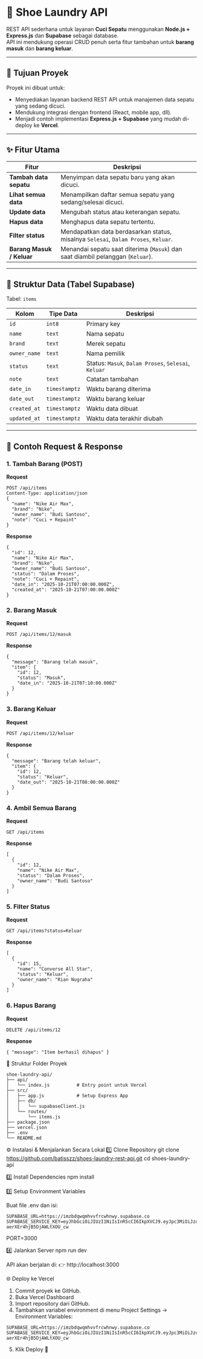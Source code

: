 # 🧼 Shoe Laundry API

REST API sederhana untuk layanan **Cuci Sepatu** menggunakan **Node.js + Express.js** dan **Supabase** sebagai database.  
API ini mendukung operasi CRUD penuh serta fitur tambahan untuk **barang masuk** dan **barang keluar**.

---

## 🚀 Tujuan Proyek

Proyek ini dibuat untuk:
- Menyediakan layanan backend REST API untuk manajemen data sepatu yang sedang dicuci.
- Mendukung integrasi dengan frontend (React, mobile app, dll).
- Menjadi contoh implementasi **Express.js + Supabase** yang mudah di-deploy ke **Vercel**.

---

## ✨ Fitur Utama

| Fitur | Deskripsi |
|-------|------------|
| **Tambah data sepatu** | Menyimpan data sepatu baru yang akan dicuci. |
| **Lihat semua data** | Menampilkan daftar semua sepatu yang sedang/selesai dicuci. |
| **Update data** | Mengubah status atau keterangan sepatu. |
| **Hapus data** | Menghapus data sepatu tertentu. |
| **Filter status** | Mendapatkan data berdasarkan status, misalnya `Selesai`, `Dalam Proses`, `Keluar`. |
| **Barang Masuk / Keluar** | Menandai sepatu saat diterima (`Masuk`) dan saat diambil pelanggan (`Keluar`). |

---

## 🧱 Struktur Data (Tabel Supabase)

Tabel: `items`

| Kolom | Tipe Data | Deskripsi |
|-------|------------|-----------|
| `id` | `int8` | Primary key |
| `name` | `text` | Nama sepatu |
| `brand` | `text` | Merek sepatu |
| `owner_name` | `text` | Nama pemilik |
| `status` | `text` | Status: `Masuk`, `Dalam Proses`, `Selesai`, `Keluar` |
| `note` | `text` | Catatan tambahan |
| `date_in` | `timestamptz` | Waktu barang diterima |
| `date_out` | `timestamptz` | Waktu barang keluar |
| `created_at` | `timestamptz` | Waktu data dibuat |
| `updated_at` | `timestamptz` | Waktu data terakhir diubah |

---

## 🧠 Contoh Request & Response

### 1. Tambah Barang (POST)
**Request**
```http
POST /api/items
Content-Type: application/json
{
  "name": "Nike Air Max",
  "brand": "Nike",
  "owner_name": "Budi Santoso",
  "note": "Cuci + Repaint"
}
```
**Response**
```
{
  "id": 12,
  "name": "Nike Air Max",
  "brand": "Nike",
  "owner_name": "Budi Santoso",
  "status": "Dalam Proses",
  "note": "Cuci + Repaint",
  "date_in": "2025-10-21T07:00:00.000Z",
  "created_at": "2025-10-21T07:00:00.000Z"
}
```
### 2. Barang Masuk
**Request**
```http
POST /api/items/12/masuk
```
**Response**
```
{
  "message": "Barang telah masuk",
  "item": {
    "id": 12,
    "status": "Masuk",
    "date_in": "2025-10-21T07:10:00.000Z"
  }
}
```
### 3. Barang Keluar
**Request**
```http
POST /api/items/12/keluar
```
**Response**
```
{
  "message": "Barang telah keluar",
  "item": {
    "id": 12,
    "status": "Keluar",
    "date_out": "2025-10-21T08:00:00.000Z"
  }
}
```
### 4. Ambil Semua Barang
**Request**
```http
GET /api/items
```
**Response**
```
[
  {
    "id": 12,
    "name": "Nike Air Max",
    "status": "Dalam Proses",
    "owner_name": "Budi Santoso"
  }
]
```
### 5. Filter Status
**Request**
```http
GET /api/items?status=Keluar
```
**Response**
```
[
  {
    "id": 15,
    "name": "Converse All Star",
    "status": "Keluar",
    "owner_name": "Rian Nugraha"
  }
]
```
### 6. Hapus Barang
**Request**
```http
DELETE /api/items/12
```
**Response**
```
{ "message": "Item berhasil dihapus" }
```

🧩 Struktur Folder Proyek
```
shoe-laundry-api/
├── api/
│   └── index.js          # Entry point untuk Vercel
├── src/
│   ├── app.js            # Setup Express App
│   ├── db/
│   │   └── supabaseClient.js
│   └── routes/
│       └── items.js
├── package.json
├── vercel.json
├── .env
└── README.md
```
⚙️ Instalasi & Menjalankan Secara Lokal
1️⃣ Clone Repository
git clone https://github.com/batisszz/shoes-laundry-rest-api.git
cd shoes-laundry-api

2️⃣ Install Dependencies
npm install

3️⃣ Setup Environment Variables

Buat file .env dan isi:
```
SUPABASE_URL=https://imzbdqwqmhvvfrcwhnwy.supabase.co
SUPABASE_SERVICE_KEY=eyJhbGciOiJIUzI1NiIsInR5cCI6IkpXVCJ9.eyJpc3MiOiJzdXBhYmFzZSIsInJlZiI6ImltemJkcXdxbWh2dmZyY3dobnd5Iiwicm9sZSI6InNlcnZpY2Vfcm9sZSIsImlhdCI6MTc2MDk5NjYxOCwiZXhwIjoyMDc2NTcyNjE4fQ.uN_z1dsjXUQpBzwg1NF-aerXEr4hjB5DjAWLtXOU_cw
```
PORT=3000

4️⃣ Jalankan Server
npm run dev

API akan berjalan di:
👉 http://localhost:3000

🌐 Deploy ke Vercel
1. Commit proyek ke GitHub.
2. Buka Vercel Dashboard
3. Import repository dari GitHub.
4. Tambahkan variabel environment di menu Project Settings → Environment Variables:
```
SUPABASE_URL=https://imzbdqwqmhvvfrcwhnwy.supabase.co
SUPABASE_SERVICE_KEY=eyJhbGciOiJIUzI1NiIsInR5cCI6IkpXVCJ9.eyJpc3MiOiJzdXBhYmFzZSIsInJlZiI6ImltemJkcXdxbWh2dmZyY3dobnd5Iiwicm9sZSI6InNlcnZpY2Vfcm9sZSIsImlhdCI6MTc2MDk5NjYxOCwiZXhwIjoyMDc2NTcyNjE4fQ.uN_z1dsjXUQpBzwg1NF-aerXEr4hjB5DjAWLtXOU_cw
```
5. Klik Deploy 🚀
